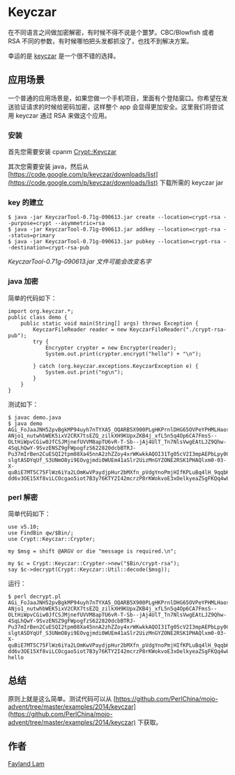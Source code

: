 # Keyczar

在不同语言之间做加密解密，有时候不得不说是个噩梦。CBC/Blowfish 或者 RSA 不同的参数，有时候哪怕把头发都抓没了，也找不到解决方案。

幸运的是 [keyczar](http://www.keyczar.org/) 是一个很不错的选择。

## 应用场景

一个普通的应用场景是，如果您做一个手机项目，里面有个登陆窗口。你希望在发送验证请求的时候给密码加密，这样整个 app 会显得更加安全。这里我们将尝试用 keyczar 通过 RSA 来做这个应用。

### 安装

首先您需要安装 cpanm [Crypt::Keyczar](https://metacpan.org/pod/Crypt::Keyczar)

其次您需要安装 java，然后从 [https://code.google.com/p/keyczar/downloads/list](https://code.google.com/p/keyczar/downloads/list) 下载所需的 keyczar jar

### key 的建立

    $ java -jar KeyczarTool-0.71g-090613.jar create --location=crypt-rsa --purpose=crypt --asymmetric=rsa
    $ java -jar KeyczarTool-0.71g-090613.jar addkey --location=crypt-rsa --status=primary
    $ java -jar KeyczarTool-0.71g-090613.jar pubkey --location=crypt-rsa --destination=crypt-rsa-pub

_KeyczarTool-0.71g-090613.jar 文件可能会改变名字_

### java 加密

简单的代码如下：

    import org.keyczar.*;
    public class demo {
        public static void main(String[] args) throws Exception {
            KeyczarFileReader reader = new KeyczarFileReader("./crypt-rsa-pub");
            try {
                Encrypter crypter = new Encrypter(reader);
                System.out.print(crypter.encrypt("hello") + "\n");

            } catch (org.keyczar.exceptions.KeyczarException e) {
                System.out.print("ng\n");
            }
        }
    }

测试如下：

    $ javac demo.java
    $ java demo
    AGi_FoJaaJNH52pvBgkMP94uyh7nTYXA5_OQARB5X900PLgHKPrnlDHG65OVPeYPHMLHaosqUFFTdAq_ECKrLG1qtPmp8ai7xpZycqWYfKaGezIe-ANjo1_nutwhbWEK5ixV2CRX7tsEZQ_zilkXH9KUpxZKB4j_xfL5n5q4Op6CA7FmsS--OLtHiWpvCGiw0JfCSJMjnefUVVM8apTU6vR-T-Sb--jAj4UlT_Tn7NlsVwgEAtLJZ9Qhw-4SqLhQwY-9SvzENSZ9gFWpogfzS622820dcbBTRJ-Pu37mIrBen2CuESQI2tpm08Xa45nnA2zhZZoy4xrWKwkkAQOI31Tg05cV2I3mpAEPbLpy0CcppHvyPOyxVsPw7-slgtASDYqUf_S3UNmO8yi9EOvgjmdi0WUEm41aSlr2UizMnGYZONE2RSK1PHAQlxm0-03-X-quBiE7MT5C75FlWz6iYa2LOmKwVPaydjpHur2bMXfn_pVdgYnoPmjHIfKPLuBq4lH_9qqbK9hk83GxJLQeTQ92cdOcgir9-dd6v3OE15Xf8viLCOcgao5iot7B3y76KTY2I42mcrzP8rKWokvoE3xOelkyeaZSgFKQq4wLxf7L7pbQl5s4rl8pdkXyysvWM5lUmLxduc2VRiKVXEDC55Y81CnkJmiULw9XLAUyz1chuLTKog

### perl 解密

简单代码如下：

    use v5.10;
    use FindBin qw/$Bin/;
    use Crypt::Keyczar::Crypter;

    my $msg = shift @ARGV or die "message is required.\n";

    my $c = Crypt::Keyczar::Crypter->new("$Bin/crypt-rsa");
    say $c->decrypt(Crypt::Keyczar::Util::decode($msg));

运行：

    $ perl decrypt.pl AGi_FoJaaJNH52pvBgkMP94uyh7nTYXA5_OQARB5X900PLgHKPrnlDHG65OVPeYPHMLHaosqUFFTdAq_ECKrLG1qtPmp8ai7xpZycqWYfKaGezIe-ANjo1_nutwhbWEK5ixV2CRX7tsEZQ_zilkXH9KUpxZKB4j_xfL5n5q4Op6CA7FmsS--OLtHiWpvCGiw0JfCSJMjnefUVVM8apTU6vR-T-Sb--jAj4UlT_Tn7NlsVwgEAtLJZ9Qhw-4SqLhQwY-9SvzENSZ9gFWpogfzS622820dcbBTRJ-Pu37mIrBen2CuESQI2tpm08Xa45nnA2zhZZoy4xrWKwkkAQOI31Tg05cV2I3mpAEPbLpy0CcppHvyPOyxVsPw7-slgtASDYqUf_S3UNmO8yi9EOvgjmdi0WUEm41aSlr2UizMnGYZONE2RSK1PHAQlxm0-03-X-quBiE7MT5C75FlWz6iYa2LOmKwVPaydjpHur2bMXfn_pVdgYnoPmjHIfKPLuBq4lH_9qqbK9hk83GxJLQeTQ92cdOcgir9-dd6v3OE15Xf8viLCOcgao5iot7B3y76KTY2I42mcrzP8rKWokvoE3xOelkyeaZSgFKQq4wLxf7L7pbQl5s4rl8pdkXyysvWM5lUmLxduc2VRiKVXEDC55Y81CnkJmiULw9XLAUyz1chuLTKog
    hello

## 总结

原则上就是这么简单。测试代码可以从 [https://github.com/PerlChina/mojo-advent/tree/master/examples/2014/keyczar](https://github.com/PerlChina/mojo-advent/tree/master/examples/2014/keyczar) 下获取。

## 作者
[Fayland Lam](http://fayland.me/)